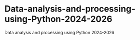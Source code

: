 # Data-analysis-and-processing-using-Python-2024-2026
Data analysis and processing using Python 2024-2026
